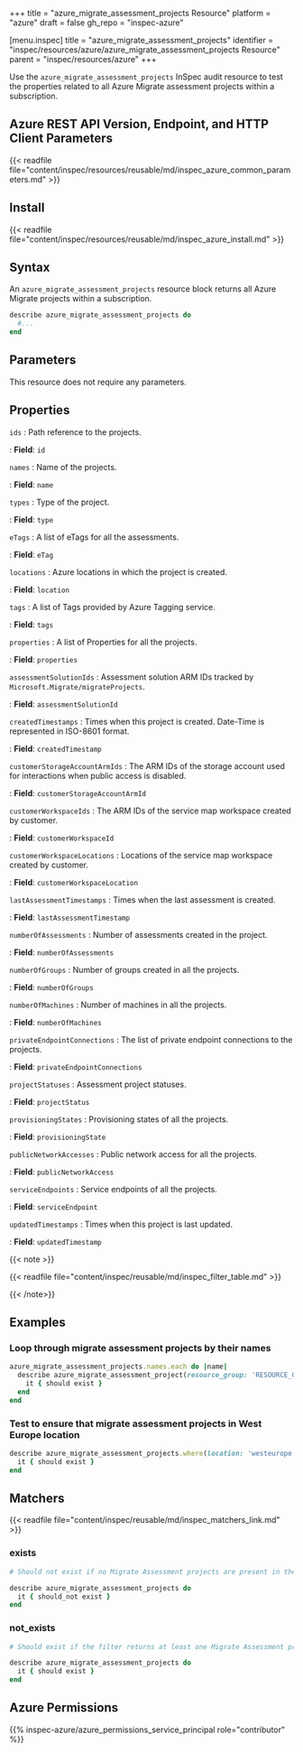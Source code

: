 +++
title = "azure_migrate_assessment_projects Resource"
platform = "azure"
draft = false
gh_repo = "inspec-azure"

[menu.inspec]
title = "azure_migrate_assessment_projects"
identifier = "inspec/resources/azure/azure_migrate_assessment_projects Resource"
parent = "inspec/resources/azure"
+++

Use the `azure_migrate_assessment_projects` InSpec audit resource to test the properties related to all Azure Migrate assessment projects within a subscription.

## Azure REST API Version, Endpoint, and HTTP Client Parameters

{{< readfile file="content/inspec/resources/reusable/md/inspec_azure_common_parameters.md" >}}

## Install

{{< readfile file="content/inspec/resources/reusable/md/inspec_azure_install.md" >}}

## Syntax

An `azure_migrate_assessment_projects` resource block returns all Azure Migrate projects within a subscription.

```ruby
describe azure_migrate_assessment_projects do
  #...
end
```

## Parameters

This resource does not require any parameters.

## Properties

`ids`
: Path reference to the projects.

: **Field**: `id`

`names`
: Name of the projects.

: **Field**: `name`

`types`
: Type of the project.

: **Field**: `type`

`eTags`
: A list of eTags for all the assessments.

: **Field**: `eTag`

`locations`
: Azure locations in which the project is created.

: **Field**: `location`

`tags`
: A list of Tags provided by Azure Tagging service.

: **Field**: `tags`

`properties`
: A list of Properties for all the projects.

: **Field**: `properties`

`assessmentSolutionIds`
: Assessment solution ARM IDs tracked by `Microsoft.Migrate/migrateProjects`.

: **Field**: `assessmentSolutionId`

`createdTimestamps`
: Times when this project is created. Date-Time is represented in ISO-8601 format.

: **Field**: `createdTimestamp`

`customerStorageAccountArmIds`
: The ARM IDs of the storage account used for interactions when public access is disabled.

: **Field**: `customerStorageAccountArmId`

`customerWorkspaceIds`
: The ARM IDs of the service map workspace created by customer.

: **Field**: `customerWorkspaceId`

`customerWorkspaceLocations`
: Locations of the service map workspace created by customer.

: **Field**: `customerWorkspaceLocation`

`lastAssessmentTimestamps`
: Times when the last assessment is created.

: **Field**: `lastAssessmentTimestamp`

`numberOfAssessments`
: Number of assessments created in the project.

: **Field**: `numberOfAssessments`

`numberOfGroups`
: Number of groups created in all the projects.

: **Field**: `numberOfGroups`

`numberOfMachines`
: Number of machines in all the projects.

: **Field**: `numberOfMachines`

`privateEndpointConnections`
: The list of private endpoint connections to the projects.

: **Field**: `privateEndpointConnections`

`projectStatuses`
: Assessment project statuses.

: **Field**: `projectStatus`

`provisioningStates`
: Provisioning states of all the projects.

: **Field**: `provisioningState`

`publicNetworkAccesses`
: Public network access for all the projects.

: **Field**: `publicNetworkAccess`

`serviceEndpoints`
: Service endpoints of all the projects.

: **Field**: `serviceEndpoint`

`updatedTimestamps`
: Times when this project is last updated.

: **Field**: `updatedTimestamp`

{{< note >}}

{{< readfile file="content/inspec/reusable/md/inspec_filter_table.md" >}}

{{< /note>}}

## Examples

### Loop through migrate assessment projects by their names

```ruby
azure_migrate_assessment_projects.names.each do |name|
  describe azure_migrate_assessment_project(resource_group: 'RESOURCE_GROUP', name: name) do
    it { should exist }
  end
end
```

### Test to ensure that migrate assessment projects in West Europe location

```ruby
describe azure_migrate_assessment_projects.where(location: 'westeurope') do
  it { should exist }
end
```

## Matchers

{{< readfile file="content/inspec/reusable/md/inspec_matchers_link.md" >}}

### exists

```ruby
# Should not exist if no Migrate Assessment projects are present in the subscription.

describe azure_migrate_assessment_projects do
  it { should_not exist }
end
```

### not_exists

```ruby
# Should exist if the filter returns at least one Migrate Assessment project in the subscription.

describe azure_migrate_assessment_projects do
  it { should exist }
end
```

## Azure Permissions

{{% inspec-azure/azure_permissions_service_principal role="contributor" %}}
